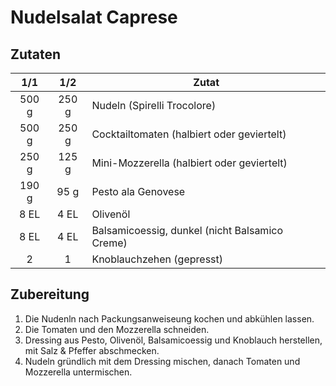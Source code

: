 # Nudelsalat Caprese

## Zutaten

|  1/1  |  1/2  | Zutat                                          |
|:-----:|:-----:|------------------------------------------------|
| 500 g | 250 g | Nudeln (Spirelli Trocolore)                    |
| 500 g | 250 g | Cocktailtomaten (halbiert oder geviertelt)     |
| 250 g | 125 g | Mini-Mozzerella (halbiert oder geviertelt)     |
| 190 g |  95 g | Pesto ala Genovese                             |
|  8 EL |  4 EL | Olivenöl                                       |
|  8 EL |  4 EL | Balsamicoessig, dunkel (nicht Balsamico Creme) |
|   2   |   1   | Knoblauchzehen (gepresst)                      |

## Zubereitung

1) Die Nudenln nach Packungsanweiseung kochen und abkühlen lassen.
2) Die Tomaten und den Mozzerella schneiden.
3) Dressing aus Pesto, Olivenöl, Balsamicoessig und Knoblauch herstellen, mit Salz & Pfeffer abschmecken.
4) Nudeln gründlich mit dem Dressing mischen, danach Tomaten und Mozzerella untermischen.

